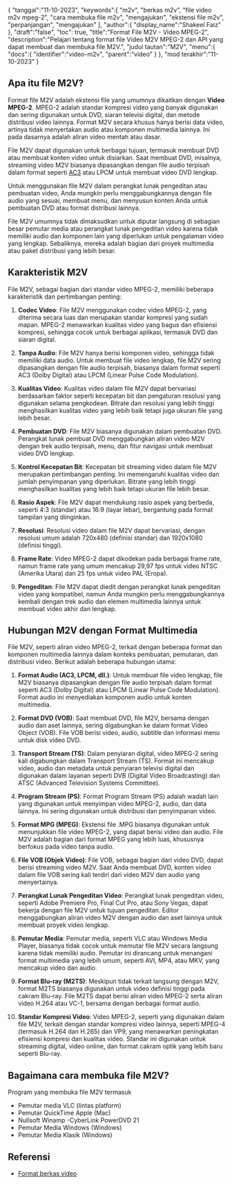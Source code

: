 {
"tanggal":"11-10-2023",
   "keywords":[
"m2v",
"berkas m2v",
"file video m2v mpeg-2",
"cara membuka file m2v",
"mengajukan",
"ekstensi file m2v",
"perpanjangan",
"mengajukan"
],
   "author":{
"display_name":"Shakeel Faiz"
},
"draft":"false",
"toc": true,
"title":"Format File M2V - Video MPEG-2",
   "description":"Pelajari tentang format file Video M2V MPEG-2 dan API yang dapat membuat dan membuka file M2V.",
"judul tautan":"M2V",
   "menu":{
      "docs":{
         "identifier":"video-m2v",
"parent":"video"
}
},
"mod terakhir":"11-10-2023"
}

## Apa itu file M2V?

Format file M2V adalah ekstensi file yang umumnya dikaitkan dengan **Video MPEG-2**. MPEG-2 adalah standar kompresi video yang banyak digunakan dan sering digunakan untuk DVD, siaran televisi digital, dan metode distribusi video lainnya. Format M2V secara khusus hanya berisi data video, artinya tidak menyertakan audio atau komponen multimedia lainnya. Ini pada dasarnya adalah aliran video mentah atau dasar.

File M2V dapat digunakan untuk berbagai tujuan, termasuk membuat DVD atau membuat konten video untuk disiarkan. Saat membuat DVD, misalnya, streaming video M2V biasanya dipasangkan dengan file audio terpisah dalam format seperti [AC3](/id/audio/ac3/) atau LPCM untuk membuat video DVD lengkap.

Untuk menggunakan file M2V dalam perangkat lunak pengeditan atau pembuatan video, Anda mungkin perlu menggabungkannya dengan file audio yang sesuai, membuat menu, dan menyusun konten Anda untuk pembuatan DVD atau format distribusi lainnya.

File M2V umumnya tidak dimaksudkan untuk diputar langsung di sebagian besar pemutar media atau perangkat lunak pengeditan video karena tidak memiliki audio dan komponen lain yang diperlukan untuk pengalaman video yang lengkap. Sebaliknya, mereka adalah bagian dari proyek multimedia atau paket distribusi yang lebih besar.

## Karakteristik M2V

File M2V, sebagai bagian dari standar video MPEG-2, memiliki beberapa karakteristik dan pertimbangan penting:

1. **Codec Video**: File M2V menggunakan codec video MPEG-2, yang diterima secara luas dan merupakan standar kompresi yang sudah mapan. MPEG-2 menawarkan kualitas video yang bagus dan efisiensi kompresi, sehingga cocok untuk berbagai aplikasi, termasuk DVD dan siaran digital.
    
















2. **Tanpa Audio**: File M2V hanya berisi komponen video, sehingga tidak memiliki data audio. Untuk membuat file video lengkap, file M2V sering dipasangkan dengan file audio terpisah, biasanya dalam format seperti AC3 (Dolby Digital) atau LPCM (Linear Pulse Code Modulation).
    
















3. **Kualitas Video**: Kualitas video dalam file M2V dapat bervariasi berdasarkan faktor seperti kecepatan bit dan pengaturan resolusi yang digunakan selama pengkodean. Bitrate dan resolusi yang lebih tinggi menghasilkan kualitas video yang lebih baik tetapi juga ukuran file yang lebih besar.
       

















4. **Pembuatan DVD**: File M2V biasanya digunakan dalam pembuatan DVD. Perangkat lunak pembuat DVD menggabungkan aliran video M2V dengan trek audio terpisah, menu, dan fitur navigasi untuk membuat video DVD lengkap.
    
















5. **Kontrol Kecepatan Bit**: Kecepatan bit streaming video dalam file M2V merupakan pertimbangan penting. Ini memengaruhi kualitas video dan jumlah penyimpanan yang diperlukan. Bitrate yang lebih tinggi menghasilkan kualitas yang lebih baik tetapi ukuran file lebih besar.
    
















6. **Rasio Aspek**: File M2V dapat mendukung rasio aspek yang berbeda, seperti 4:3 (standar) atau 16:9 (layar lebar), bergantung pada format tampilan yang diinginkan.
    
















7. **Resolusi**: Resolusi video dalam file M2V dapat bervariasi, dengan resolusi umum adalah 720x480 (definisi standar) dan 1920x1080 (definisi tinggi).
    
















8. **Frame Rate**: Video MPEG-2 dapat dikodekan pada berbagai frame rate, namun frame rate yang umum mencakup 29,97 fps untuk video NTSC (Amerika Utara) dan 25 fps untuk video PAL (Eropa).
    
















9. **Pengeditan**: File M2V dapat diedit dengan perangkat lunak pengeditan video yang kompatibel, namun Anda mungkin perlu menggabungkannya kembali dengan trek audio dan elemen multimedia lainnya untuk membuat video akhir dan lengkap.

## Hubungan M2V dengan Format Multimedia

File M2V, seperti aliran video MPEG-2, terkait dengan beberapa format dan komponen multimedia lainnya dalam konteks pembuatan, pemutaran, dan distribusi video. Berikut adalah beberapa hubungan utama:

1. **Format Audio (AC3, LPCM, dll.)**: Untuk membuat file video lengkap, file M2V biasanya dipasangkan dengan file audio terpisah dalam format seperti AC3 (Dolby Digital) atau LPCM (Linear Pulse Code Modulation). Format audio ini menyediakan komponen audio untuk konten multimedia.
    
















2. **Format DVD (VOB)**: Saat membuat DVD, file M2V, bersama dengan audio dan aset lainnya, sering digabungkan ke dalam format Video Object (VOB). File VOB berisi video, audio, subtitle dan informasi menu untuk disk video DVD.
    
















3. **Transport Stream (TS)**: Dalam penyiaran digital, video MPEG-2 sering kali digabungkan dalam Transport Stream (TS). Format ini mencakup video, audio dan metadata untuk penyiaran televisi digital dan digunakan dalam layanan seperti DVB (Digital Video Broadcasting) dan ATSC (Advanced Television Systems Committee).
    
















4. **Program Stream (PS)**: Format Program Stream (PS) adalah wadah lain yang digunakan untuk menyimpan video MPEG-2, audio, dan data lainnya. Ini sering digunakan untuk distribusi dan penyimpanan video.
    
















5. **Format MPG (MPEG)**: Ekstensi file .MPG biasanya digunakan untuk menunjukkan file video MPEG-2, yang dapat berisi video dan audio. File M2V adalah bagian dari format MPEG yang lebih luas, khususnya berfokus pada video tanpa audio.
    
















6. **File VOB (Objek Video)**: File VOB, sebagai bagian dari video DVD, dapat berisi streaming video M2V. Saat Anda membuat DVD, konten video dalam file VOB sering kali terdiri dari video M2V dan audio yang menyertainya.
    
















7. **Perangkat Lunak Pengeditan Video**: Perangkat lunak pengeditan video, seperti Adobe Premiere Pro, Final Cut Pro, atau Sony Vegas, dapat bekerja dengan file M2V untuk tujuan pengeditan. Editor menggabungkan aliran video M2V dengan audio dan aset lainnya untuk membuat proyek video lengkap.
    
















8. **Pemutar Media**: Pemutar media, seperti VLC atau Windows Media Player, biasanya tidak cocok untuk memutar file M2V secara langsung karena tidak memiliki audio. Pemutar ini dirancang untuk menangani format multimedia yang lebih umum, seperti AVI, MP4, atau MKV, yang mencakup video dan audio.
    
















9. **Format Blu-ray (M2TS)**: Meskipun tidak terkait langsung dengan M2V, format M2TS biasanya digunakan untuk video definisi tinggi pada cakram Blu-ray. File M2TS dapat berisi aliran video MPEG-2 serta aliran video H.264 atau VC-1, bersama dengan berbagai format audio.
    
















10. **Standar Kompresi Video**: Video MPEG-2, seperti yang digunakan dalam file M2V, terkait dengan standar kompresi video lainnya, seperti MPEG-4 (termasuk H.264 dan H.265) dan VP9, yang menawarkan peningkatan efisiensi kompresi dan kualitas video. Standar ini digunakan untuk streaming digital, video online, dan format cakram optik yang lebih baru seperti Blu-ray.

## Bagaimana cara membuka file M2V?

Program yang membuka file M2V termasuk

- Pemutar media VLC (lintas platform)
- Pemutar QuickTime Apple (Mac)
- Nullsoft Winamp
-CyberLink PowerDVD 21
- Pemutar Media Windows (Windows)
- Pemutar Media Klasik (Windows)

## Referensi
* [Format berkas video](https://en.wikipedia.org/wiki/Video_file_format)

